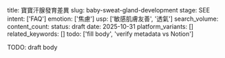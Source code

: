 title: 寶寶汗腺發育差異
slug: baby-sweat-gland-development
stage: SEE
intent: ['FAQ']
emotion: ['焦慮']
usp: ['敏感肌膚友善', '透氣']
search_volume: 
content_count: 
status: draft
date: 2025-10-31
platform_variants: []
related_keywords: []
todo: ['fill body', 'verify metadata vs Notion']

TODO: draft body
